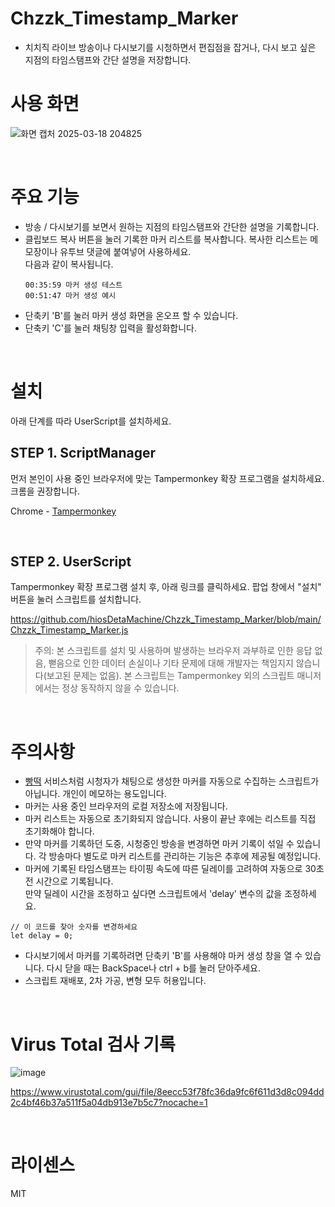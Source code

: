 # Chzzk_Timestamp_Marker
- 치치직 라이브 방송이나 다시보기를 시청하면서 편집점을 잡거나, 다시 보고 싶은 지점의 타임스탬프와 간단 설명을 저장합니다.

# 사용 화면
![화면 캡처 2025-03-18 204825](https://github.com/user-attachments/assets/26b22236-04b5-4f1f-bd00-b1349bbd62d7)

<br>

# 주요 기능

- 방송 / 다시보기를 보면서 원하는 지점의 타임스탬프와 간단한 설명을 기록합니다.
- 클립보드 복사 버튼을 눌러 기록한 마커 리스트를 복사합니다. 복사한 리스트는 메모장이나 유투브 댓글에 붙여넣어 사용하세요. <br> 다음과 같이 복사됩니다.
  ```
  00:35:59 마커 생성 테스트
  00:51:47 마커 생성 예시
  ```
- 단축키 'B'를 눌러 마커 생성 화면을 온오프 할 수 있습니다.
- 단축키 'C'를 눌러 채팅창 입력을 활성화합니다.

<br>

# 설치

아래 단계를 따라 UserScript를 설치하세요.

## STEP 1. ScriptManager
먼저 본인이 사용 중인 브라우저에 맞는 Tampermonkey 확장 프로그램을 설치하세요.
크롬을 권장합니다.

Chrome - [Tampermonkey](https://chromewebstore.google.com/detail/tampermonkey/dhdgffkkebhmkfjojejmpbldmpobfkfo?hl=ko&utm_source=ext_sidebar)

<br>

## STEP 2. UserScript
Tampermonkey 확장 프로그램 설치 후, 아래 링크를 클릭하세요. 팝업 창에서 "설치" 버튼을 눌러 스크립트를 설치합니다.

https://github.com/hiosDetaMachine/Chzzk_Timestamp_Marker/blob/main/Chzzk_Timestamp_Marker.js


> 주의: 본 스크립트를 설치 및 사용하며 발생하는 브라우저 과부하로 인한 응답 없음, 뻗음으로 인한 데이터 손실이나 기타 문제에 대해 개발자는 책임지지 않습니다(보고된 문제는 없음).
> 본 스크립트는 Tampermonkey 외의 스크립트 매니저에서는 정상 동작하지 않을 수 있습니다.

<br>

# 주의사항

- [빵떡](https://unripesoft.com/) 서비스처럼 시청자가 채팅으로 생성한 마커를 자동으로 수집하는 스크립트가 아닙니다. 개인이 메모하는 용도입니다.
- 마커는 사용 중인 브라우저의 로컬 저장소에 저장됩니다.
- 마커 리스트는 자동으로 초기화되지 않습니다. 사용이 끝난 후에는 리스트를 직접 초기화해야 합니다.
- 만약 마커를 기록하던 도중, 시청중인 방송을 변경하면 마커 기록이 섞일 수 있습니다. 각 방송마다 별도로 마커 리스트를 관리하는 기능은 추후에 제공될 예정입니다.
- 마커에 기록된 타임스탬프는 타이핑 속도에 따른 딜레이를 고려하여 자동으로 30초 전 시간으로 기록됩니다. <br> 만약 딜레이 시간을 조정하고 싶다면 스크립트에서 'delay' 변수의 값을 조정하세요.
```
// 이 코드를 찾아 숫자를 변경하세요
let delay = 0;
```
- 다시보기에서 마커를 기록하려면 단축키 'B'를 사용해야 마커 생성 창을 열 수 있습니다. 다시 닫을 때는 BackSpace나 ctrl + b를 눌러 닫아주세요.
- 스크립트 재배포, 2차 가공, 변형 모두 허용입니다.

<br>

# Virus Total 검사 기록

![image](https://github.com/user-attachments/assets/66fdb827-cbfd-4b7a-809b-717e7e72d3e3)

https://www.virustotal.com/gui/file/8eecc53f78fc36da9fc6f611d3d8c094dd2c4bf46b37a511f5a04db913e7b5c7?nocache=1

<br>

# 라이센스
MIT
